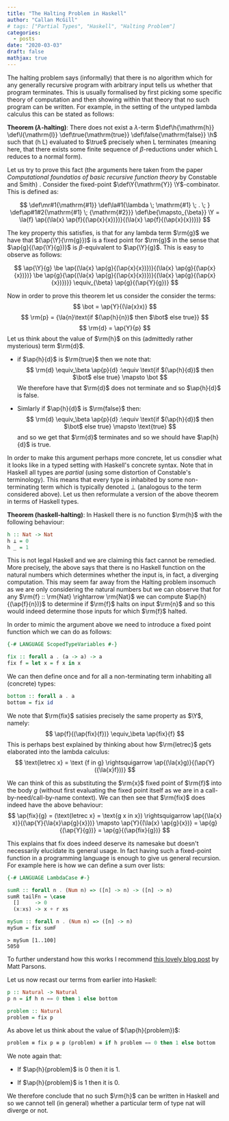 ```yaml
---
title: "The Halting Problem in Haskell"
author: "Callan McGill"
# tags: ["Partial Types", "Haskell", "Halting Problem"]
categories:
  - posts
date: "2020-03-03"
draft: false
mathjax: true
---
```


The halting problem says (informally) that there is no algorithm which for any generally recursive program with arbitrary input tells us whether that program terminates. This is usually formalised by first picking some specific theory of computation and then showing within that theory that no such program can be written. For example, in the setting of the untyped lambda calculus this can be stated as follows:


**Theorem ($\lambda$-halting)**: There does not exist a $\lambda$-term
$\def\h{\mathrm{h}} \def\l{\mathrm{l}} \def\true{\mathrm{true}} \def\false{\mathrm{false}} \h$ such that $(\mathrm{h} \; \mathrm{L})$ evaluated to $\true$ precisely when $\mathrm{L}$ terminates (meaning here, that there exists some  finite sequence of $\beta$-reductions under which $\mathrm{L}$ reduces to a normal form).

Let us try to prove this fact (the arguments here taken from the paper _Computational foundatios of basic recursive function theory_ by Constable and Smith) . Consider the fixed-point $\def\Y{\mathrm{Y}} \Y$-combinator. This is defined as:

$$
\def\mr#1{\mathrm{#1}}
\def\la#1{\lambda \; \mathrm{#1} \; . \; }
\def\ap#1#2{\mathrm{#1} \; {\mathrm{#2}}}
\def\be{\mapsto_{\beta}}
\Y = \la{f} \ap{(\la{x} \ap{f}{(\ap{x}{x})})}{(\la{x} \ap{f}{(\ap{x}{x})})}
  $$

The key property this satisfies, is that for any lambda term $\rm{g}$ we have that $(\ap{\Y}{\rm{g}})$ is a fixed point for $\rm{g}$ in the sense that $\ap{g}{(\ap{\Y}{g})}$ is $\beta$-equivalent to $\ap{\Y}{g}$. This is easy to observe as follows:

$$
\ap{\Y}{g} \be \ap{(\la{x} \ap{g}{(\ap{x}{x})})}{(\la{x} \ap{g}{(\ap{x}{x})})}
 \be \ap{g}{\ap{(\la{x} \ap{g}{(\ap{x}{x})})}{(\la{x} \ap{g}{(\ap{x}{x})})}}
 \equiv_{\beta} \ap{g}{(\ap{Y}{g})}
  $$

Now in order to prove this theorem let us consider the consider the terms:
$$
  \bot = \ap{Y}{(\la{x}x)}
  $$
$$
  \rm{p} = {\la{n}\text{if $(\ap{h}{n})$ then $\bot$ else true}}
  $$
$$
  \rm{d} = \ap{Y}{p}
  $$
Let us think about the value of $\rm{h}$ on this (admittedly rather mysterious) term $\rm{d}$.

  - if $\ap{h}{d}$ is $\rm{true}$ then we note that:
  $$
     \rm{d} \equiv_\beta \ap{p}{d} :\equiv \text{if $(\ap{h}{d})$ then $\bot$ else true} \mapsto \bot
    $$
    We therefore have that $\rm{d}$ does not terminate and so $\ap{h}{d}$ is false.

  - Simlarly if $\ap{h}{d}$ is $\rm{false}$ then:
    $$
     \rm{d} \equiv_\beta \ap{p}{d} :\equiv \text{if $(\ap{h}{d})$ then $\bot$ else true} \mapsto \text{true}
    $$
    and so we get that $\rm{d}$ terminates and so we should have $\ap{h}{d}$ is true.

In order to make this argument perhaps more concrete, let us consdier what it looks like in a typed setting with Haskell's concrete syntax. Note that in Haskell all types are _partial_ (using some distortion of Constable's terminology). This means that every type is inhabited by some non-terminating term which is typically denoted $\bot$ (analogous to the term considered above). Let us then reformulate a version of the above theorem in terms of Haskell types.

**Theorem (haskell-halting)**: In Haskell there is no function $\rm{h}$ with the following behaviour:
```haskell
h :: Nat -> Nat
h ⊥ = 0
h _ = 1
```
  
This is not legal Haskell and we are claiming this fact cannot be remedied. More precisely, the above says that there is no Haskell function on the natural numbers which determines whether the input is, in fact, a diverging computation. This may seem far away from the Halting problem insomuch as we are only considering the natural numbers but we can observe that for any $\rm{f} :: \rm{Nat} \rightarrow \rm{Nat}$ we can compute $\ap{h}{(\ap{f}{n})}$ to determine if $\rm{f}$ halts on input $\rm{n}$ and so this would indeed determine those inputs for which $\rm{f}$ halted.

In order to mimic the argument above we need to introduce a fixed point function which we can do as follows:
```haskell
{-# LANGUAGE ScopedTypeVariables #-}

fix :: forall a . (a -> a) -> a
fix f = let x = f x in x
```
We can then define once and for all a non-terminating term inhabiting all (concrete) types:
```haskell
bottom :: forall a . a
bottom = fix id
```

We note that $\rm{fix}$ satisies precisely the same property as $\Y$, namely:
$$
  \ap{f}{(\ap{fix}{f})} \equiv_\beta \ap{fix}{f}
  $$
This is perhaps best explained by thinking about how $\rm{letrec}$ gets elaborated into the lambda calculus:
$$
  \text{letrec x} = \text {f in g}  \rightsquigarrow \ap{(\la{x}g)}{(\ap{Y}({\la{x}f}))}
  $$

We can think of this as substituting the $\rm{x}$ fixed point of $\rm{f}$ into the body $g$ (without first evaluating the fixed point itself as we are in a call-by-need/call-by-name context). We can then see that $\rm{fix}$ does indeed have the above behaviour:
$$
  \ap{fix}{g} = (\text{letrec x} = \text{g x in x}) \rightsquigarrow \ap{(\la{x} x)}{(\ap{Y}{\la{x}\ap{g}{x}})} \mapsto \ap{Y}{(\la{x} \ap{g}{x})} = \ap{g}{(\ap{Y}{g})} = \ap{g}{(\ap{fix}{g})}
  $$

This explains that fix does indeed deserve its namesake but doesn't necessarily elucidate its general usage. In fact having such a fixed-point function in a programming language is enough to give us general recursion. For example here is how we can define a sum over lists:
```haskell
{-# LANGUAGE LambdaCase #-}

sumR :: forall n . (Num n) => ([n] -> n) -> ([n] -> n)
sumR tailFn = \case
  []     -> 0
  (x:xs) -> x + r xs

mySum :: forall n . (Num n) => ([n] -> n)
mySum = fix sumF
```
```shell
> mySum [1..100]
5050
```

To further understand how this works I recommend [this lovely blog post](https://www.parsonsmatt.org/2016/10/26/grokking_fix.html) by Matt Parsons.


Let us now recast our terms from earlier into Haskell:
```haskell
p :: Natural -> Natural
p n = if h n == 0 then 1 else bottom

problem :: Natural
problem = fix p
```

As above let us think about the value of $(\ap{h}{problem})$:
```haskell
problem ≡ fix p ≡ p (problem) ≡ if h problem == 0 then 1 else bottom
```

We note again that:
  
  - If $\ap{h}{problem}$ is $0$ then it is 1.
  
  - If $\ap{h}{problem}$ is $1$ then it is 0.


We therefore conclude that no such $\rm{h}$ can be written in Haskell and so we cannot tell (in general) whether a particular term of type nat will diverge or not.


